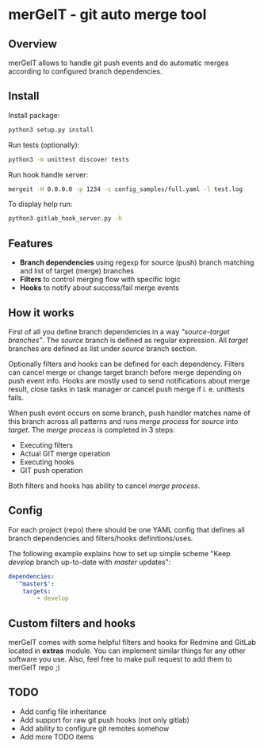# merGeIT - git auto merge tool

## Overview

merGeIT allows to handle git push events and do automatic merges according to configured branch dependencies.

## Install

Install package:

```bash
python3 setup.py install
```

Run tests (optionally):

```bash
python3 -m unittest discover tests
```

Run hook handle server:

```bash
mergeit -H 0.0.0.0 -p 1234 -c config_samples/full.yaml -l test.log
```

To display help run:

```bash
python3 gitlab_hook_server.py -h
```

## Features

 * **Branch dependencies** using regexp for source (push) branch matching and list of target (merge) branches
 * **Filters** to control merging flow with specific logic
 * **Hooks** to notify about success/fail merge events

## How it works

First of all you define branch dependencies in a way _"source-target branches"_. The _source_ branch is defined as regular expression. All _target_ branches are defined as list under _source_ branch section.

Optionally filters and hooks can be defined for each dependency. Filters can cancel merge or change target branch before merge depending on push event info. Hooks are mostly used to send notifications about merge result, close tasks in task manager or cancel push merge if i. e. unittests fails.

When push event occurs on some branch, push handler matches name of this branch across all patterns and runs _merge process_ for _source_ into _target_. The _merge process_ is completed in 3 steps:

* Executing filters
* Actual GIT merge operation
* Executing hooks
* GIT push operation

Both filters and hooks has ability to cancel _merge process_.

## Config

For each project (repo) there should be one YAML config that defines all branch dependencies and filters/hooks definitions/uses.

The following example explains how to set up simple scheme "Keep _develop_ branch up-to-date with _master_ updates":

```yaml
dependencies:
  '^master$':
  	targets:
    	- develop
```

## Custom filters and hooks

merGeIT comes with some helpful filters and hooks for Redmine and GitLab located in **extras** module. You can implement similar things for any other software you use. Also, feel free to make pull request to add them to merGeIT repo ;)

## TODO

* Add config file inheritance
* Add support for raw git push hooks (not only gitlab)
* Add ability to configure git remotes somehow
* Add more TODO items
